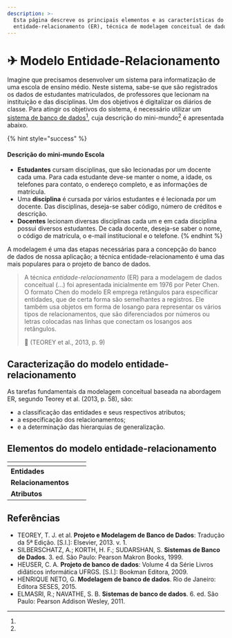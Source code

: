 ```yaml
---
description: >-
  Esta página descreve os principais elementos e as características do modelo
  entidade-relacionamento (ER), técnica de modelagem conceitual de dados.
---
```


# ✈ Modelo Entidade-Relacionamento

Imagine que precisamos desenvolver um sistema para informatização de uma escola de ensino médio. Neste sistema, sabe-se que são registrados os dados de estudantes matriculados, de professores que lecionam na instituição e das disciplinas. Um dos objetivos é digitalizar os diários de classe. Para atingir os objetivos do sistema, é necessário utilizar um [sistema de banco de dados](#user-content-fn-1)[^1], cuja descrição do mini-mundo[^2] é apresentada abaixo.

{% hint style="success" %}
#### **Descrição do mini-mundo Escola**

* **Estudantes** cursam disciplinas, que são lecionadas por um docente cada uma. Para cada estudante deve-se manter o nome, a idade, os telefones para contato, o endereço completo, e as informações de matrícula.&#x20;
* Uma **disciplina** é cursada por vários estudantes e é lecionada por um docente. Das disciplinas, deseja-se saber código, número de créditos e descrição.
* **Docentes** lecionam diversas disciplinas cada um e em cada disciplina possui diversos estudantes. De cada docente, deseja-se saber o nome, o código de matrícula, o e-mail institucional e o telefone.
{% endhint %}

A modelagem é uma das etapas necessárias para a concepção do banco de dados de nossa aplicação; a técnica entidade-relacionamento é uma das mais populares para o projeto de banco de dados.&#x20;

> A técnica _entidade-relacionamento_ (ER) para a modelagem de dados conceitual (...) foi apresentada inicialmente em 1976 por Peter Chen. O formato Chen do modelo ER emprega retângulos para especificar entidades, que de certa forma são semelhantes a registros. Ele também usa objetos em forma de losango para representar os vários tipos de relacionamentos, que são diferenciados por números ou letras colocadas nas linhas que conectam os losangos aos retângulos.
>
> 💬 (TEOREY et al., 2013, p. 9)

## Caracterização do modelo entidade-relacionamento

As tarefas fundamentais da modelagem conceitual baseada na abordagem ER, segundo Teorey et al. (2013, p. 58), são:&#x20;

* a classificação das entidades e seus respectivos atributos;
* a especificação dos relacionamentos;
* e a determinação das hierarquias de generalização.

## Elementos do modelo entidade-relacionamento

<table data-view="cards"><thead><tr><th></th><th></th><th></th></tr></thead><tbody><tr><td><strong>Entidades</strong></td><td></td><td></td></tr><tr><td><strong>Relacionamentos</strong></td><td></td><td></td></tr><tr><td><strong>Atributos</strong></td><td></td><td></td></tr></tbody></table>

## Referências

* TEOREY, T. J. et al. **Projeto e Modelagem de Banco de Dados**: Tradução da 5ª Edição. \[S.l.]: Elsevier, 2013. v. 1.
* SILBERSCHATZ, A.; KORTH, H. F.; SUDARSHAN, S. **Sistemas de Banco de Dados**. 3. ed. São Paulo: Pearson Makron Books, 1999.
* HEUSER, C. A. **Projeto de banco de dados**: Volume 4 da Série Livros did́áticos informática UFRGS. \[S.l.]: Bookman Editora, 2009.
* HENRIQUE NETO, G. **Modelagem de banco de dados**. Rio de Janeiro: Editora SESES, 2015.
* ELMASRI, R.; NAVATHE, S. B. **Sistemas de banco de dados**. 6. ed. São Paulo: Pearson Addison Wesley, 2011.

[^1]: 

[^2]: 
